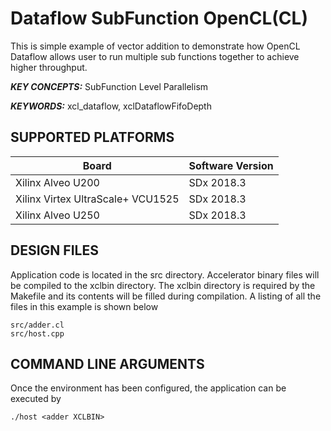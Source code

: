 Dataflow SubFunction OpenCL(CL)
======================

This is simple example of vector addition to demonstrate how OpenCL Dataflow allows user to run multiple sub functions together to achieve higher throughput.

***KEY CONCEPTS:*** SubFunction Level Parallelism

***KEYWORDS:*** xcl_dataflow, xclDataflowFifoDepth

## SUPPORTED PLATFORMS
Board | Software Version
------|-----------------
Xilinx Alveo U200|SDx 2018.3
Xilinx Virtex UltraScale+ VCU1525|SDx 2018.3
Xilinx Alveo U250|SDx 2018.3


##  DESIGN FILES
Application code is located in the src directory. Accelerator binary files will be compiled to the xclbin directory. The xclbin directory is required by the Makefile and its contents will be filled during compilation. A listing of all the files in this example is shown below

```
src/adder.cl
src/host.cpp
```

##  COMMAND LINE ARGUMENTS
Once the environment has been configured, the application can be executed by
```
./host <adder XCLBIN>
```

